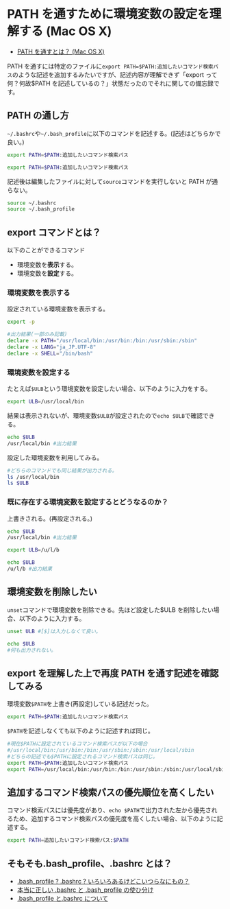 # PATH を通すために環境変数の設定を理解する (Mac OS X)

- [PATH を通すとは？ (Mac OS X)](http://qiita.com/soarflat/items/09be6ab9cd91d366bf71)

PATH を通すには特定のファイルに`export PATH=$PATH:追加したいコマンド検索パス`のような記述を追加するみたいですが、記述内容が理解できず「export って何？何故$PATH を記述しているの？」状態だったのでそれに関しての備忘録です。

## PATH の通し方

`~/.bashrc`や`~/.bash_profile`に以下のコマンドを記述する。(記述はどちらかで良い。)

```bash
export PATH=$PATH:追加したいコマンド検索パス
```

```bash
export PATH=$PATH:追加したいコマンド検索パス
```

記述後は編集したファイルに対して`source`コマンドを実行しないと PATH が通らない。

```bash
source ~/.bashrc
source ~/.bash_profile
```

## export コマンドとは？

以下のことができるコマンド

- 環境変数を**表示**する。
- 環境変数を**設定**する。

### 環境変数を表示する

設定されている環境変数を表示する。

```bash
export -p

#出力結果(一部のみ記載)
declare -x PATH="/usr/local/bin:/usr/bin:/bin:/usr/sbin:/sbin"
declare -x LANG="ja_JP.UTF-8"
declare -x SHELL="/bin/bash"
```

### 環境変数を設定する

たとえば`$ULB`という環境変数を設定したい場合、以下のように入力をする。

```bash
export ULB=/usr/local/bin
```

結果は表示されないが、環境変数`$ULB`が設定されたので`echo $ULB`で確認できる。

```bash
echo $ULB
/usr/local/bin #出力結果
```

設定した環境変数を利用してみる。

```bash
#どちらのコマンドでも同じ結果が出力される。
ls /usr/local/bin
ls $ULB
```

### 既に存在する環境変数を設定するとどうなるのか？

上書きされる。(再設定される。)

```bash
echo $ULB
/usr/local/bin #出力結果

export ULB=/u/l/b

echo $ULB
/u/l/b #出力結果
```

## 環境変数を削除したい

`unset`コマンドで環境変数を削除できる。先ほど設定した$ULB を削除したい場合、以下のように入力する。

```bash
unset ULB #[$]は入力しなくて良い。

echo $ULB
#何も出力されない。
```

## export を理解した上で再度 PATH を通す記述を確認してみる

環境変数`$PATH`を上書き(再設定)している記述だった。

```bash
export PATH=$PATH:追加したいコマンド検索パス
```

`$PATH`を記述しなくても以下のように記述すれば同じ。

```bash
#現在$PATHに設定されているコマンド検索パスが以下の場合
#/usr/local/bin:/usr/bin:/bin:/usr/sbin:/sbin:/usr/local/sbin
#どちらの記述でも$PATHに設定されるコマンド検索パスは同じ。
export PATH=$PATH:追加したいコマンド検索パス
export PATH=/usr/local/bin:/usr/bin:/bin:/usr/sbin:/sbin:/usr/local/sbin:追加したいコマンド検索パス
```

## 追加するコマンド検索パスの優先順位を高くしたい

コマンド検索パスには優先度があり、`echo $PATH`で出力された左から優先されるため、追加するコマンド検索パスの優先度を高くしたい場合、以下のように記述する。

```bash
export PATH=追加したいコマンド検索パス:$PATH
```

## そもそも.bash_profile、.bashrc とは？

- [.bash_profile ? .bashrc ? いろいろあるけどこいつらなにもの？](http://qiita.com/hirokishirai/items/5a529c8395c4b336bf31)
- [本当に正しい .bashrc と .bash_profile の使ひ分け](http://qiita.com/magicant/items/d3bb7ea1192e63fba850)
- [.bash_profile と.bashrc について](http://qiita.com/shyamahira/items/260862743e4c9794b5d2)
